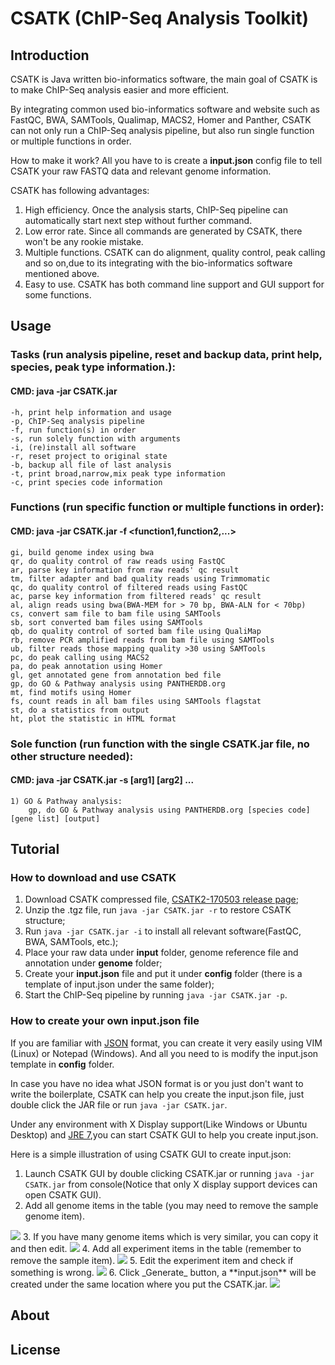 # CSATK (ChIP-Seq Analysis Toolkit)
## Introduction
CSATK is Java written bio-informatics software, the main goal of CSATK is to make ChIP-Seq analysis easier and more efficient.  

By integrating common used bio-informatics software and website such as FastQC, BWA, SAMTools, Qualimap, MACS2, Homer and Panther, CSATK can not only run a ChIP-Seq analysis pipeline, but also run single function or multiple functions in order.   

How to make it work? All you have to is create a **input.json** config file to tell CSATK your raw FASTQ data and relevant genome information.  

CSATK has following advantages:
1. High efficiency. Once the analysis starts, ChIP-Seq pipeline can automatically start next step without further command.  
2. Low error rate. Since all commands are generated by CSATK, there won't be any rookie mistake.  
3. Multiple functions. CSATK can do alignment, quality control, peak calling and so on,due to its integrating with the bio-informatics software mentioned above.  
4. Easy to use. CSATK has both command line support and GUI support for some functions.  

## Usage
### Tasks (run analysis pipeline, reset and backup data, print help, species, peak type information.):
#### CMD:	java -jar CSATK.jar <task>
	-h,	print help information and usage
	-p,	ChIP-Seq analysis pipeline
	-f,	run function(s) in order
	-s,	run solely function with arguments
	-i,	(re)install all software
	-r,	reset project to original state
	-b,	backup all file of last analysis
	-t,	print broad,narrow,mix peak type information
	-c,	print species code information

### Functions (run specific function or multiple functions in order):
#### CMD:	java -jar CSATK.jar -f <function1,function2,...>
	gi,	build genome index using bwa
	qr,	do quality control of raw reads using FastQC
	ar,	parse key information from raw reads' qc result
	tm,	filter adapter and bad quality reads using Trimmomatic
	qc,	do quality control of filtered reads using FastQC
	ac,	parse key information from filtered reads' qc result
	al,	align reads using bwa(BWA-MEM for > 70 bp, BWA-ALN for < 70bp)
	cs,	convert sam file to bam file using SAMTools
	sb,	sort converted bam files using SAMTools
	qb,	do quality control of sorted bam file using QualiMap
	rb,	remove PCR amplified reads from bam file using SAMTools
	ub,	filter reads those mapping quality >30 using SAMTools
	pc,	do peak calling using MACS2
	pa,	do peak annotation using Homer
	gl,	get annotated gene from annotation bed file
	gp,	do GO & Pathway analysis using PANTHERDB.org
	mt,	find motifs using Homer
	fs,	count reads in all bam files using SAMTools flagstat
	st,	do a statistics from output
	ht,	plot the statistic in HTML format

### Sole function (run function with the single CSATK.jar file, no other structure needed):
#### CMD:	java -jar CSATK.jar -s <function keyword> [arg1] [arg2] ...  
	1) GO & Pathway analysis:
		gp,	do GO & Pathway analysis using PANTHERDB.org [species code] [gene list] [output]

## Tutorial
### How to download and use CSATK
1. Download CSATK compressed file, [CSATK2-170503 release page](https://github.com/j1angvei/CSATK2/releases/tag/v2.0.170503);
2. Unzip the .tgz file, run `java -jar CSATK.jar -r` to restore CSATK structure;
3. Run `java -jar CSATK.jar -i` to install all relevant software(FastQC, BWA, SAMTools, etc.);
4. Place your raw data under **input** folder, genome reference file and annotation under **genome** folder;
5. Create your **input.json** file and put it under **config** folder (there is a template of input.json under the same folder);
6. Start the ChIP-Seq pipeline by running `java -jar CSATK.jar -p`.
### How to create your own **input.json** file

If you are familiar with [JSON](https://en.wikipedia.org/wiki/JSON) format, you can create it very easily using VIM (Linux) or Notepad (Windows). And all you need to is modify the input.json template in **config** folder.    

In case you have no idea what JSON format is or you just don't want to write the boilerplate, CSATK can help you create the input.json file, just double click the JAR file or run `java -jar CSATK.jar`.    

Under any environment with X Display support(Like Windows or Ubuntu Desktop) and [JRE 7](http://www.oracle.com/technetwork/java/javase/downloads/jre8-downloads-2133155.html),you can start CSATK GUI to help you create input.json.  

Here is a simple illustration of using CSATK GUI to create input.json:
1. Launch CSATK GUI by double clicking CSATK.jar or running `java -jar CSATK.jar` from console(Notice that only X display support devices can open CSATK GUI).  
2. Add all genome items in the table (you may need to remove the sample genome item).  
<img src='./raw/all_genomes_text.png'/>  
3. If you have many genome items which is very similar, you can copy it and then edit.  
<img src='./raw/edit_genome_text.png'/>  
4. Add all experiment items in the table (remember to remove the sample item).  
<img src='./raw/all_experiments_text.png'/>  
5. Edit the experiment item and check if something is wrong.  
<img src='./raw/edit_experiment_text.png'/>  
6. Click _Generate_ button, a **input.json** will be created under the same location where you put the CSATK.jar.  
<img src='./raw/generate_success_text.png'/>  

## About

## License